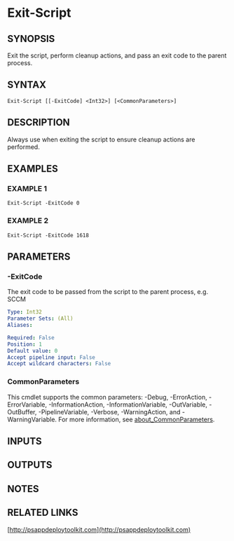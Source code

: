 ﻿---
external help file: PSAppDeployToolkit-help.xml
Module Name: PSAppDeployToolkit
online version: http://psappdeploytoolkit.com
schema: 2.0.0
---

# Exit-Script

## SYNOPSIS
Exit the script, perform cleanup actions, and pass an exit code to the parent process.

## SYNTAX

```
Exit-Script [[-ExitCode] <Int32>] [<CommonParameters>]
```

## DESCRIPTION
Always use when exiting the script to ensure cleanup actions are performed.

## EXAMPLES

### EXAMPLE 1
```
Exit-Script -ExitCode 0
```

### EXAMPLE 2
```
Exit-Script -ExitCode 1618
```

## PARAMETERS

### -ExitCode
The exit code to be passed from the script to the parent process, e.g.
SCCM

```yaml
Type: Int32
Parameter Sets: (All)
Aliases:

Required: False
Position: 1
Default value: 0
Accept pipeline input: False
Accept wildcard characters: False
```

### CommonParameters
This cmdlet supports the common parameters: -Debug, -ErrorAction, -ErrorVariable, -InformationAction, -InformationVariable, -OutVariable, -OutBuffer, -PipelineVariable, -Verbose, -WarningAction, and -WarningVariable. For more information, see [about_CommonParameters](http://go.microsoft.com/fwlink/?LinkID=113216).

## INPUTS

## OUTPUTS

## NOTES

## RELATED LINKS

[http://psappdeploytoolkit.com](http://psappdeploytoolkit.com)

